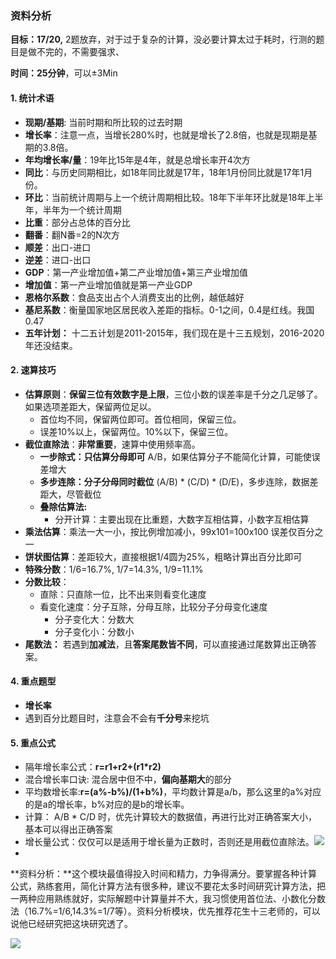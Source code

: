 ### 资料分析 ###

**目标：17/20,** 2题放弃，对于过于复杂的计算，没必要计算太过于耗时，行测的题目是做不完的，不需要强求、

**时间：25分钟**，可以±3Min



#### 1. 统计术语 ####

* **现期/基期**: 当前时期和所比较的过去时期
* **增长率**：注意一点，当增长280%时，也就是增长了2.8倍，也就是现期是基期的3.8倍。
* **年均增长率/量**：19年比15年是4年，就是总增长率开4次方
* **同比**：与历史同期相比，如18年同比就是17年，18年1月份同比就是17年1月份。
* **环比**：当前统计周期与上一个统计周期相比较。18年下半年环比就是18年上半年，半年为一个统计周期
* **比重**：部分占总体的百分比
* **翻番**：翻N番=2的N次方
* **顺差**：出口-进口
* **逆差**：进口-出口
* **GDP**：第一产业增加值+第二产业增加值+第三产业增加值
* **增加值**：第一产业增加值就是第一产业GDP
* **恩格尔系数**：食品支出占个人消费支出的比例，越低越好
* **基尼系数**：衡量国家地区居民收入差距的指标。0-1之间，0.4是红线。我国0.47
* **五年计划：** 十二五计划是2011-2015年，我们现在是十三五规划，2016-2020年还没结束。

#### 2. 速算技巧 ####

* **估算原则**：**保留三位有效数字是上限**，三位小数的误差率是千分之几足够了。如果选项差距大，保留两位足以。
  * 首位均不同，保留两位即可。首位相同，保留三位。
  * 误差10%以上，保留两位。10%以下，保留三位。
* **截位直除法**：**非常重要**，速算中使用频率高。
  * **一步除式：只估算分母即可**   A/B，如果估算分子不能简化计算，可能使误差增大
  * **多步连除：分子分母同时截位**   (A/B) * (C/D) * (D/E)，多步连除，数据差距大，尽管截位
  * **叠除估算法:**
    * 分开计算：主要出现在比重题，大数字互相估算，小数字互相估算
* **乘法估算**：乘法一大一小，按比例增加减小，99x101=100x100 误差仅百分之一
* **饼状图估算**：差距较大，直接根据1/4圆为25%，粗略计算出百分比即可
* **特殊分数**：1/6=16.7%, 1/7=14.3%, 1/9=11.1%
* **分数比较**：
  * 直除：只直除一位，比不出来则看变化速度
  * 看变化速度：分子互除，分母互除，比较分子分母变化速度
    * 分子变化大：分数大
    * 分子变化小：分数小
* **尾数法：** 若遇到**加减法**，且**答案尾数皆不同**，可以直接通过尾数算出正确答案。

#### 4. 重点题型 ####

* **增长率**
* 遇到百分比题目时，注意会不会有**千分号**来挖坑

#### 5. 重点公式

* 隔年增长率公式：**r=r1+r2+(r1*r2)**
* 混合增长率口诀: 混合居中但不中，**偏向基期大**的部分
* 平均数增长率:**r=(a%-b%)/(1+b%)**，平均数计算是a/b，那么这里的a%对应的是a的增长率，b%对应的是b的增长率。
* 计算： A/B * C/D 时，优先计算较大的数据值，再进行比对正确答案大小，基本可以得出正确答案
* 增长量公式：仅仅可以是适用于增长量为正数时，否则还是用截位直除法。![](/Users/ligaofeng/blog/source/_posts/公务员考试/v2-bf0e1c9ac424ae5b1711082c159e5a2b_hd.jpg)
* 



**资料分析：**这个模块最值得投入时间和精力，力争得满分。要掌握各种计算公式，熟练套用，简化计算方法有很多种，建议不要花太多时间研究计算方法，把一两种应用熟练就好，实际解题中计算量并不大，我习惯使用首位法、小数化分数法（16.7%=1/6,14.3%=1/7等）。资料分析模块，优先推荐花生十三老师的，可以说他已经研究把这块研究透了。



![](/Users/ligaofeng/blog/source/_posts/公务员考试/v2-40484eb1e3603304ceb10a44efe03ee3_hd.jpg)